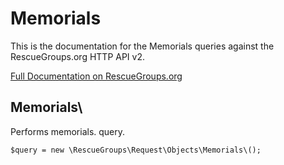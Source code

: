 # Memorials

This is the documentation for the Memorials queries against the RescueGroups.org HTTP API v2.

[Full Documentation on RescueGroups.org](https://userguide.rescuegroups.org/display/APIDG/Object+definitions#Objectdefinitions-memorials)

## Memorials\

Performs memorials. query.

    $query = new \RescueGroups\Request\Objects\Memorials\();


